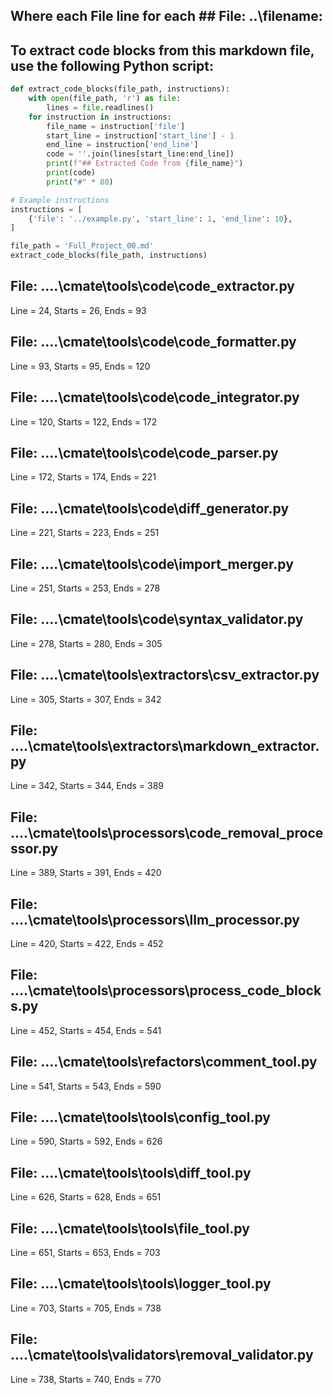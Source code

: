 ## Where each File line for each ## File: ..\filename: 

## To extract code blocks from this markdown file, use the following Python script:

```python
def extract_code_blocks(file_path, instructions):
    with open(file_path, 'r') as file:
        lines = file.readlines()
    for instruction in instructions:
        file_name = instruction['file']
        start_line = instruction['start_line'] - 1
        end_line = instruction['end_line']
        code = ''.join(lines[start_line:end_line])
        print(f"## Extracted Code from {file_name}")
        print(code)
        print("#" * 80)

# Example instructions
instructions = [
    {'file': '../example.py', 'start_line': 1, 'end_line': 10},
]

file_path = 'Full_Project_00.md'
extract_code_blocks(file_path, instructions)
```

## File: ..\..\cmate\tools\code\code_extractor.py
Line = 24, Starts = 26, Ends = 93

## File: ..\..\cmate\tools\code\code_formatter.py
Line = 93, Starts = 95, Ends = 120

## File: ..\..\cmate\tools\code\code_integrator.py
Line = 120, Starts = 122, Ends = 172

## File: ..\..\cmate\tools\code\code_parser.py
Line = 172, Starts = 174, Ends = 221

## File: ..\..\cmate\tools\code\diff_generator.py
Line = 221, Starts = 223, Ends = 251

## File: ..\..\cmate\tools\code\import_merger.py
Line = 251, Starts = 253, Ends = 278

## File: ..\..\cmate\tools\code\syntax_validator.py
Line = 278, Starts = 280, Ends = 305

## File: ..\..\cmate\tools\extractors\csv_extractor.py
Line = 305, Starts = 307, Ends = 342

## File: ..\..\cmate\tools\extractors\markdown_extractor.py
Line = 342, Starts = 344, Ends = 389

## File: ..\..\cmate\tools\processors\code_removal_processor.py
Line = 389, Starts = 391, Ends = 420

## File: ..\..\cmate\tools\processors\llm_processor.py
Line = 420, Starts = 422, Ends = 452

## File: ..\..\cmate\tools\processors\process_code_blocks.py
Line = 452, Starts = 454, Ends = 541

## File: ..\..\cmate\tools\refactors\comment_tool.py
Line = 541, Starts = 543, Ends = 590

## File: ..\..\cmate\tools\tools\config_tool.py
Line = 590, Starts = 592, Ends = 626

## File: ..\..\cmate\tools\tools\diff_tool.py
Line = 626, Starts = 628, Ends = 651

## File: ..\..\cmate\tools\tools\file_tool.py
Line = 651, Starts = 653, Ends = 703

## File: ..\..\cmate\tools\tools\logger_tool.py
Line = 703, Starts = 705, Ends = 738

## File: ..\..\cmate\tools\validators\removal_validator.py
Line = 738, Starts = 740, Ends = 770

